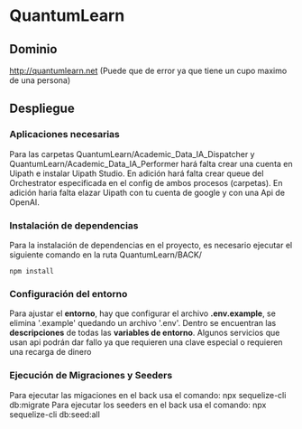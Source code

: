 # QuantumLearn

## Dominio
http://quantumlearn.net
(Puede que de error ya que tiene un cupo maximo de una persona)

## Despliegue
### Aplicaciones necesarias
Para las carpetas QuantumLearn/Academic_Data_IA_Dispatcher y QuantumLearn/Academic_Data_IA_Performer hará falta crear una cuenta en Uipath e instalar Uipath Studio. En adición hará falta crear queue del Orchestrator especificada en el config de ambos procesos (carpetas). En adición haria falta elazar Uipath con tu cuenta de google y con una Api de OpenAI. 

### Instalación de dependencias
Para la instalación de dependencias en el proyecto, es necesario ejecutar el siguiente comando en la ruta QuantumLearn/BACK/

    npm install

### Configuración del entorno
Para ajustar el **entorno**, hay que configurar el archivo **.env.example**, se elimina '.example' quedando un archivo '.env'. Dentro se encuentran las **descripciones** de todas las **variables de entorno**.
Algunos servicios que usan api podrán dar fallo ya que requieren una clave especial o requieren una recarga de dinero

### Ejecución de Migraciones y Seeders
Para ejecutar las migaciones en el back usa el comando:
    npx sequelize-cli db:migrate
Para ejecutar los seeders en el back usa el comando:
    npx sequelize-cli db:seed:all
